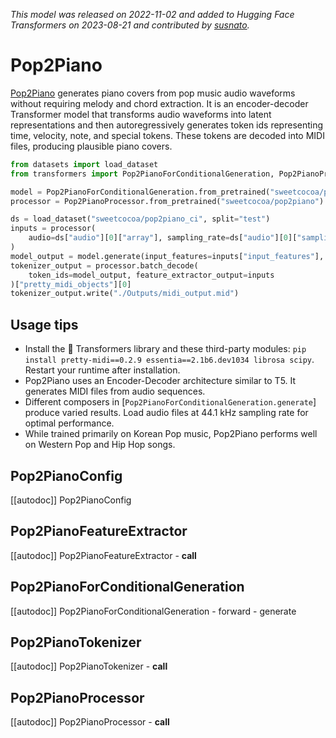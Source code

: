 <!--Copyright 2023 The HuggingFace Team. All rights reserved.

Licensed under the Apache License, Version 2.0 (the "License"); you may not use this file except in compliance with
the License. You may obtain a copy of the License at

http://www.apache.org/licenses/LICENSE-2.0

Unless required by applicable law or agreed to in writing, software distributed under the License is distributed on
an "AS IS" BASIS, WITHOUT WARRANTIES OR CONDITIONS OF ANY KIND, either express or implied. See the License for the
specific language governing permissions and limitations under the License.
-->
*This model was released on 2022-11-02 and added to Hugging Face Transformers on 2023-08-21 and contributed by [susnato](https://huggingface.co/susnato).*

# Pop2Piano

[Pop2Piano](https://huggingface.co/papers/2211.00895) generates piano covers from pop music audio waveforms without requiring melody and chord extraction. It is an encoder-decoder Transformer model that transforms audio waveforms into latent representations and then autoregressively generates token ids representing time, velocity, note, and special tokens. These tokens are decoded into MIDI files, producing plausible piano covers.

<hfoptions id="usage">
<hfoption id="Pop2PianoForConditionalGeneration">

```py
from datasets import load_dataset
from transformers import Pop2PianoForConditionalGeneration, Pop2PianoProcessor

model = Pop2PianoForConditionalGeneration.from_pretrained("sweetcocoa/pop2piano", dtype="auto")
processor = Pop2PianoProcessor.from_pretrained("sweetcocoa/pop2piano")

ds = load_dataset("sweetcocoa/pop2piano_ci", split="test")
inputs = processor(
    audio=ds["audio"][0]["array"], sampling_rate=ds["audio"][0]["sampling_rate"], return_tensors="pt"
)
model_output = model.generate(input_features=inputs["input_features"], composer="composer1")
tokenizer_output = processor.batch_decode(
    token_ids=model_output, feature_extractor_output=inputs
)["pretty_midi_objects"][0]
tokenizer_output.write("./Outputs/midi_output.mid")
```

## Usage tips

- Install the 🤗 Transformers library and these third-party modules: `pip install pretty-midi==0.2.9 essentia==2.1b6.dev1034 librosa scipy`. Restart your runtime after installation.
- Pop2Piano uses an Encoder-Decoder architecture similar to T5. It generates MIDI files from audio sequences.
- Different composers in [`Pop2PianoForConditionalGeneration.generate`] produce varied results. Load audio files at 44.1 kHz sampling rate for optimal performance.
- While trained primarily on Korean Pop music, Pop2Piano performs well on Western Pop and Hip Hop songs.

## Pop2PianoConfig

[[autodoc]] Pop2PianoConfig

## Pop2PianoFeatureExtractor

[[autodoc]] Pop2PianoFeatureExtractor
    - __call__

## Pop2PianoForConditionalGeneration

[[autodoc]] Pop2PianoForConditionalGeneration
    - forward
    - generate

## Pop2PianoTokenizer

[[autodoc]] Pop2PianoTokenizer
    - __call__

## Pop2PianoProcessor

[[autodoc]] Pop2PianoProcessor
    - __call__

